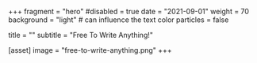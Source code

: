 +++
fragment = "hero"
#disabled = true
date = "2021-09-01"
weight = 70
background = "light" # can influence the text color
particles = false

title = ""
subtitle = "Free To Write Anything!"

[asset]
  image = "free-to-write-anything.png"
+++